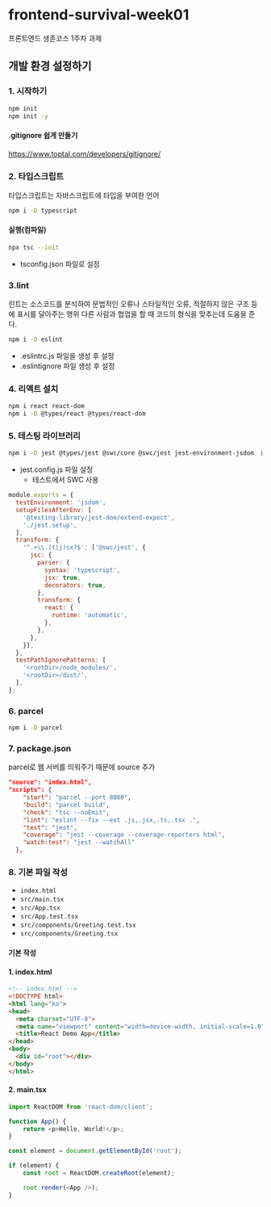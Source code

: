 # frontend-survival-week01
프론트엔드 생존코스 1주차 과제
## 개발 환경 설정하기
### 1. 시작하기
```sh
npm init
npm init -y
```
#### .gitignore 쉽게 만들기
https://www.toptal.com/developers/gitignore/
### 2. 타입스크립트
타입스크립트는 자바스크립트에 타입을 부여한 언어
```sh
npm i -D typescript
```
#### 실행(컴파일)
```sh
npx tsc --init
```
- tsconfig.json 파일로 설정
### 3.lint
린트는 소스코드를 분석하여 문법적인 오류나 스타일적인 오류, 적절하지 않은 구조 등에 표시를 달아주는 행위
다른 사람과 협업을 할 때 코드의 형식을 맞추는데 도움을 준다.
```sh
npm i -D eslint
```
- .eslintrc.js 파일을 생성 후 설정
- .eslintignore 파일 생성 후 설정
### 4. 리액트 설치
```sh
npm i react react-dom
npm i -D @types/react @types/react-dom
```
### 5. 테스팅 라이브러리
```sh
npm i -D jest @types/jest @swc/core @swc/jest jest-environment-jsdom  @testing-library/react @testing-library/jest-dom
```
- jest.config.js 파일 설정
  - 테스트에서 SWC 사용
```javascript
module.exports = {
  testEnvironment: 'jsdom',
  setupFilesAfterEnv: [
    '@testing-library/jest-dom/extend-expect',
    './jest.setup',
  ],
  transform: {
    '^.+\\.(t|j)sx?$': ['@swc/jest', {
      jsc: {
        parser: {
          syntax: 'typescript',
          jsx: true,
          decorators: true,
        },
        transform: {
          react: {
            runtime: 'automatic',
          },
        },
      },
    }],
  },
  testPathIgnorePatterns: [
    '<rootDir>/node_modules/',
    '<rootDir>/dist/',
  ],
};
```
### 6. parcel
```sh
npm i -D parcel
```
### 7. package.json
parcel로 웹 서버를 띄워주기 때문에 source 추가
```json
"source": "index.html",
"scripts": {
    "start": "parcel --port 8080",
    "build": "parcel build",
    "check": "tsc --noEmit",
    "lint": "eslint --fix --ext .js,.jsx,.ts,.tsx .",
    "test": "jest",
    "coverage": "jest --coverage --coverage-reporters html",
    "watch:test": "jest --watchAll"
  },
```
### 8. 기본 파일 작성
- `index.html`
- `src/main.tsx`
- `src/App.tsx`
- `src/App.test.tsx`
- `src/components/Greeting.test.tsx`
- `src/components/Greeting.tsx`
#### 기본 작성
#### 1. index.html
```html
<!-- index.html -->
<!DOCTYPE html>
<html lang="ko">
<head>
  <meta charset="UTF-8">
  <meta name="viewport" content="width=device-width, initial-scale=1.0">
  <title>React Demo App</title>
</head>
<body>
  <div id="root"></div>
</body>
</html>
```
#### 2. main.tsx
```typescript
import ReactDOM from 'react-dom/client';

function App() {
	return <p>Hello, World!</p>;
}

const element = document.getElementById('root');

if (element) {
	const root = ReactDOM.createRoot(element);

	root.render(<App />);
}
```
